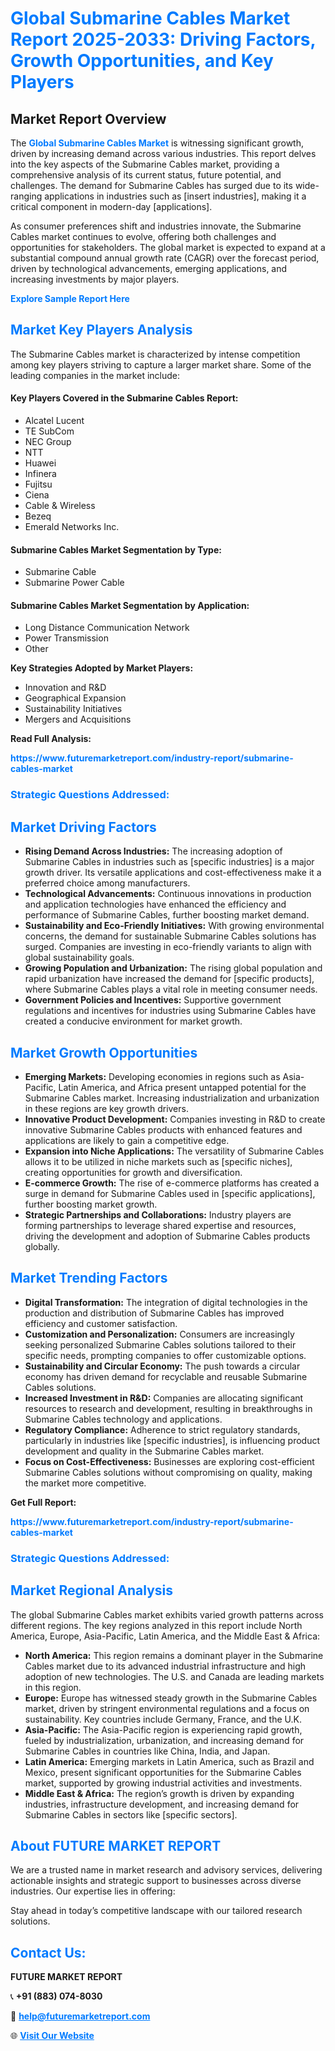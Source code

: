 <h1 style="color: #007BFF;">Global Submarine Cables Market Report 2025-2033: Driving Factors, Growth Opportunities, and Key Players</h1>

<section id="overview">
<h2>Market Report Overview</h2>
<p>The <a href="https://www.futuremarketreport.com/industry-report/submarine-cables-market" style="color: #007BFF; text-decoration: none;"><strong>Global Submarine Cables Market</strong></a> is witnessing significant growth, driven by increasing demand across various industries. This report delves into the key aspects of the Submarine Cables market, providing a comprehensive analysis of its current status, future potential, and challenges. The demand for Submarine Cables has surged due to its wide-ranging applications in industries such as [insert industries], making it a critical component in modern-day [applications].</p>
<p>As consumer preferences shift and industries innovate, the Submarine Cables market continues to evolve, offering both challenges and opportunities for stakeholders. The global market is expected to expand at a substantial compound annual growth rate (CAGR) over the forecast period, driven by technological advancements, emerging applications, and increasing investments by major players.</p>
</section>

<section id="overview">
<p><a href="https://www.futuremarketreport.com/request-sample/reportId=105680" style="color: #007BFF; text-decoration: none;"><strong>Explore Sample Report Here</strong></a></p>
</section>

<section id="key-players">
<h2 style="color: #007BFF;">Market Key Players Analysis</h2>
<p>The Submarine Cables market is characterized by intense competition among key players striving to capture a larger market share. Some of the leading companies in the market include:</p>
<h4>Key Players Covered in the Submarine Cables Report:</h4>
<ul><li>Alcatel Lucent</li><li>TE SubCom</li><li>NEC Group</li><li>NTT</li><li>Huawei</li><li>Infinera</li><li>Fujitsu</li><li>Ciena</li><li>Cable &amp; Wireless</li><li>Bezeq</li><li>Emerald Networks Inc.</li></ul>
<h4>Submarine Cables Market Segmentation by Type:</h4>
<ul><li>Submarine Cable</li><li>Submarine Power Cable</li></ul>

<h4>Submarine Cables Market Segmentation by Application:</h4>
<ul><li>Long Distance Communication Network</li><li>Power Transmission</li><li>Other</li></ul>
<p><strong>Key Strategies Adopted by Market Players:</strong></p>
<ul>
<li>Innovation and R&D</li>
<li>Geographical Expansion</li>
<li>Sustainability Initiatives</li>
<li>Mergers and Acquisitions</li>
</ul>
</section>

<section>
<p><strong>Read Full Analysis: </strong></p><a href="https://www.futuremarketreport.com/industry-report/submarine-cables-market" style="color: #007BFF; text-decoration: none;"><strong>https://www.futuremarketreport.com/industry-report/submarine-cables-market</strong></a>
<h3 style="color: #007BFF;">Strategic Questions Addressed:</h3>
</section>

<section id="driving-factors">
<h2 style="color: #007BFF;">Market Driving Factors</h2>
<ul>
<li><strong>Rising Demand Across Industries:</strong> The increasing adoption of Submarine Cables in industries such as [specific industries] is a major growth driver. Its versatile applications and cost-effectiveness make it a preferred choice among manufacturers.</li>
<li><strong>Technological Advancements:</strong> Continuous innovations in production and application technologies have enhanced the efficiency and performance of Submarine Cables, further boosting market demand.</li>
<li><strong>Sustainability and Eco-Friendly Initiatives:</strong> With growing environmental concerns, the demand for sustainable Submarine Cables solutions has surged. Companies are investing in eco-friendly variants to align with global sustainability goals.</li>
<li><strong>Growing Population and Urbanization:</strong> The rising global population and rapid urbanization have increased the demand for [specific products], where Submarine Cables plays a vital role in meeting consumer needs.</li>
<li><strong>Government Policies and Incentives:</strong> Supportive government regulations and incentives for industries using Submarine Cables have created a conducive environment for market growth.</li>
</ul>
</section>

<section id="growth-opportunities">
<h2 style="color: #007BFF;">Market Growth Opportunities</h2>
<ul>
<li><strong>Emerging Markets:</strong> Developing economies in regions such as Asia-Pacific, Latin America, and Africa present untapped potential for the Submarine Cables market. Increasing industrialization and urbanization in these regions are key growth drivers.</li>
<li><strong>Innovative Product Development:</strong> Companies investing in R&D to create innovative Submarine Cables products with enhanced features and applications are likely to gain a competitive edge.</li>
<li><strong>Expansion into Niche Applications:</strong> The versatility of Submarine Cables allows it to be utilized in niche markets such as [specific niches], creating opportunities for growth and diversification.</li>
<li><strong>E-commerce Growth:</strong> The rise of e-commerce platforms has created a surge in demand for Submarine Cables used in [specific applications], further boosting market growth.</li>
<li><strong>Strategic Partnerships and Collaborations:</strong> Industry players are forming partnerships to leverage shared expertise and resources, driving the development and adoption of Submarine Cables products globally.</li>
</ul>
</section>

<section id="trending-factors">
<h2 style="color: #007BFF;">Market Trending Factors</h2>
<ul>
<li><strong>Digital Transformation:</strong> The integration of digital technologies in the production and distribution of Submarine Cables has improved efficiency and customer satisfaction.</li>
<li><strong>Customization and Personalization:</strong> Consumers are increasingly seeking personalized Submarine Cables solutions tailored to their specific needs, prompting companies to offer customizable options.</li>
<li><strong>Sustainability and Circular Economy:</strong> The push towards a circular economy has driven demand for recyclable and reusable Submarine Cables solutions.</li>
<li><strong>Increased Investment in R&D:</strong> Companies are allocating significant resources to research and development, resulting in breakthroughs in Submarine Cables technology and applications.</li>
<li><strong>Regulatory Compliance:</strong> Adherence to strict regulatory standards, particularly in industries like [specific industries], is influencing product development and quality in the Submarine Cables market.</li>
<li><strong>Focus on Cost-Effectiveness:</strong> Businesses are exploring cost-efficient Submarine Cables solutions without compromising on quality, making the market more competitive.</li>
</ul>
</section>

<section>
<p><strong>Get Full Report: </strong></p><a href="https://www.futuremarketreport.com/industry-report/submarine-cables-market" style="color: #007BFF; text-decoration: none;"><strong>https://www.futuremarketreport.com/industry-report/submarine-cables-market</strong></a>
<h3 style="color: #007BFF;">Strategic Questions Addressed:</h3>
</section>


<section id="regional-analysis">
<h2 style="color: #007BFF;">Market Regional Analysis</h2>
<p>The global Submarine Cables market exhibits varied growth patterns across different regions. The key regions analyzed in this report include North America, Europe, Asia-Pacific, Latin America, and the Middle East & Africa:</p>
<ul>
<li><strong>North America:</strong> This region remains a dominant player in the Submarine Cables market due to its advanced industrial infrastructure and high adoption of new technologies. The U.S. and Canada are leading markets in this region.</li>
<li><strong>Europe:</strong> Europe has witnessed steady growth in the Submarine Cables market, driven by stringent environmental regulations and a focus on sustainability. Key countries include Germany, France, and the U.K.</li>
<li><strong>Asia-Pacific:</strong> The Asia-Pacific region is experiencing rapid growth, fueled by industrialization, urbanization, and increasing demand for Submarine Cables in countries like China, India, and Japan.</li>
<li><strong>Latin America:</strong> Emerging markets in Latin America, such as Brazil and Mexico, present significant opportunities for the Submarine Cables market, supported by growing industrial activities and investments.</li>
<li><strong>Middle East & Africa:</strong> The region’s growth is driven by expanding industries, infrastructure development, and increasing demand for Submarine Cables in sectors like [specific sectors].</li>
</ul>
</section>

<footer>
<h2 style="color: #007BFF;">About FUTURE MARKET REPORT</h2>
<p>We are a trusted name in market research and advisory services, delivering actionable insights and strategic support to businesses across diverse industries. Our expertise lies in offering:</p>

<p>Stay ahead in today’s competitive landscape with our tailored research solutions.</p>

<h2 style="color: #007BFF;">Contact Us:</h2>
<p><strong>FUTURE MARKET REPORT</strong></p>
<p>📞 <strong>+91 (883) 074-8030</strong></p>
<p>📧 <strong><a href="mailto:help@futuremarketreport.com" style="color: #007BFF;">help@futuremarketreport.com</a></strong></p>
<p>🌐 <strong><a href="https://www.futuremarketreport.com/" style="color: #007BFF;">Visit Our Website</a></strong></p>
</footer>